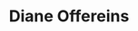 ---
layout: layouts/profile.liquid
title: Diane Offereins
id: diane_offereins
first: Diane
middle: 
last: Offereins
suffix: 
currentTitle: Former President, Payment Services, Discover Financial Services, and Board Member
currentOrg: Board Member Brighthouse Financial and Flywire
bio: Accomplished senior executive and board member with over 30 years of experience in Finacial Services and technology. Roles have included leading technology organizations, large company segment P&amp;L management, public company service including chairing a compensation committee while participating in Finance And Risk committees as well as nominating and governance service. <br /><br />In her most recent role, she was responsible for developing network capabilities, growing sales volume and merchant acceptance for Discover and its affiliates around the world. She operated one of Discovers complex businesses, one that she helped transform from a closed-loop domestic network to a global payment network with a presence in 190 countries. Her division provided the foundation for the companies consumer credit and banking business, but also generated promising partnerships in the dynamic payments space.<br /><br />Diane combines her deep knowledge and broad relationships in the financial and payments sectors with expertise in technology and operational disciplines. Her expertise in driving growth and innovation through a complex value chain in a highly regulated, competitive industry makes her an asset to any organization .
linkedin: https://www.linkedin.com/in/diane.offereins
tiktok: 
twitter: 
aboutme: 
insta: 
orgURL: 
snapchat: 
personalURL: 
smallHeadshotURL: assets/images/headshots/IMG_2131_converted_scaled.avif
originalHeadshotURL: assets/images/headshots/IMG_2131_converted_scaled.avif
tags-experience: 
 - Governance
 - Public Companies
 - SEC Qualified Financial Expert
 - B2B
 - B2C
 - Business Development
 - Cybersecurity
 - DEI
 - Digital Transformation
 - Finance
 - Governance
 - HR / Human Resources
 - Information Security
 - International
 - Mergers & Acquisitions
 - P&L&#58; $1B+
 - Public Companies
 - SEC Qualified Financial Expert
tags-current-industries: 
 - Finance and Insurance
 - Financial Activities
tags-current-position: 
tags-past-industries: 
 - Finance and Insurance
 - Financial Activities
 - Technology
tags-past-position: 
 - CIO / Chief Information Officer
 - EVP / Executive Vice President
 - President
tags-current-board-service: 
    - Corporate Private
    - Corporate Public
tags-past-board-service: 
    - Corporate Public
    - Nonprofit
boards-current-corporate-private: 
 - Blue Code, 
boards-current-corporate-public: 
 - Brighthouse Financial, Director
 - Flywire, Director
boards-current-nonprofit: 
boards-current-privateequity: 
boards-current-spac: 
boards-current-vc: 
boards-past-corporate-private: 
boards-past-corporate-public: 
 - West Corp, Director
boards-past-nonprofit: 
 - Children’s home and Aid, Board member
 - The Chicago Network, Board Chair
boards-past-privateequity: 
boards-past-spac: 
boards-past-vc: 
---